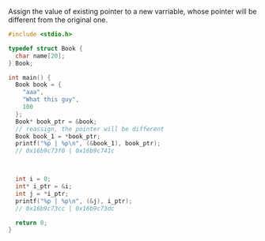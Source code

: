 Assign the value of existing pointer to a new varriable, whose pointer will be different from the original one.
```c
#include <stdio.h>

typedef struct Book {
  char name[20];
} Book;

int main() {
  Book book = {
    "aaa",
    "What this guy",
    100
  };
  Book* book_ptr = &book;
  // reassign, the pointer will be different
  Book book_1 = *book_ptr;
  printf("%p | %p\n", (&book_1), book_ptr);
  // 0x16b9c73f0 | 0x16b9c741c



  int i = 0;
  int* i_ptr = &i;
  int j = *i_ptr;
  printf("%p | %p\n", (&j), i_ptr);
  // 0x16b9c73cc | 0x16b9c73dc

  return 0;
}
```
